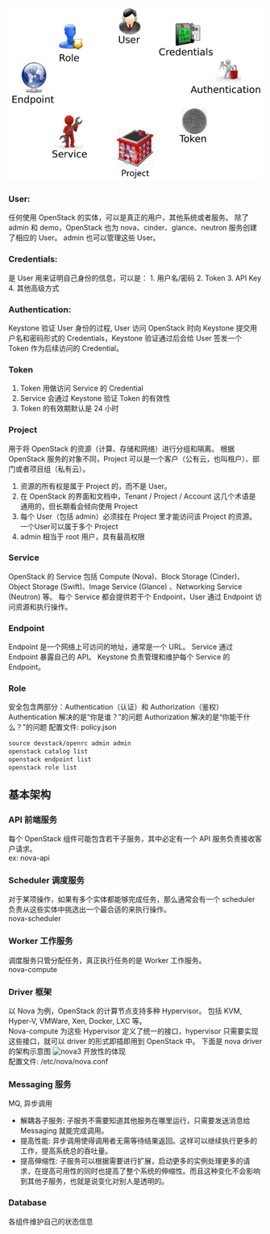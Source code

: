![base_concept](base_concept.jpg)
### User:
任何使用 OpenStack 的实体，可以是真正的用户，其他系统或者服务。
除了 admin 和 demo，OpenStack 也为 nova、cinder、glance、neutron 服务创建了相应的 User。 admin 也可以管理这些 User。

### Credentials:
是 User 用来证明自己身份的信息，可以是： 1. 用户名/密码 2. Token 3. API Key 4. 其他高级方式

### Authentication:
Keystone 验证 User 身份的过程, User 访问 OpenStack 时向 Keystone 提交用户名和密码形式的 Credentials，Keystone 验证通过后会给 User 签发一个 Token 作为后续访问的 Credential。

### Token
1. Token 用做访问 Service 的 Credential
2. Service 会通过 Keystone 验证 Token 的有效性
3. Token 的有效期默认是 24 小时

### Project
用于将 OpenStack 的资源（计算、存储和网络）进行分组和隔离。 根据 OpenStack 服务的对象不同，Project 可以是一个客户（公有云，也叫租户）、部门或者项目组（私有云）。
1. 资源的所有权是属于 Project 的，而不是 User。
2. 在 OpenStack 的界面和文档中，Tenant / Project / Account 这几个术语是通用的，但长期看会倾向使用 Project
3. 每个 User（包括 admin）必须挂在 Project 里才能访问该 Project 的资源。 一个User可以属于多个 Project
4. admin 相当于 root 用户，具有最高权限

### Service
OpenStack 的 Service 包括 Compute (Nova)、Block Storage (Cinder)、Object Storage (Swift)、Image Service (Glance) 、Networking Service (Neutron) 等。
每个 Service 都会提供若干个 Endpoint，User 通过 Endpoint 访问资源和执行操作。

### Endpoint
Endpoint 是一个网络上可访问的地址，通常是一个 URL。 Service 通过 Endpoint 暴露自己的 API。 Keystone 负责管理和维护每个 Service 的 Endpoint。

### Role
安全包含两部分：Authentication（认证）和 Authorization（鉴权） Authentication 解决的是“你是谁？”的问题 Authorization 解决的是“你能干什么？”的问题
配置文件: policy.json

```shell
source devstack/openrc admin admin 
openstack catalog list
openstack endpoint list
openstack role list
```

## 基本架构
### API 前端服务
每个 OpenStack 组件可能包含若干子服务，其中必定有一个 API 服务负责接收客户请求。<br>
ex: nova-api

### Scheduler 调度服务
对于某项操作，如果有多个实体都能够完成任务，那么通常会有一个 scheduler 负责从这些实体中挑选出一个最合适的来执行操作。<br>
nova-scheduler 

### Worker 工作服务
调度服务只管分配任务，真正执行任务的是 Worker 工作服务。<br>
nova-compute

### Driver 框架
以 Nova 为例，OpenStack 的计算节点支持多种 Hypervisor。 包括 KVM, Hyper-V, VMWare, Xen, Docker, LXC 等。 <br>
Nova-compute 为这些 Hypervisor 定义了统一的接口，hypervisor 只需要实现这些接口，就可以 driver 的形式即插即用到 OpenStack 中。 下面是 nova driver 的架构示意图 
![nova3](!nova3.jpg)
开放性的体现<br>
配置文件: /etc/nova/nova.conf<br>

### Messaging 服务
MQ, 异步调用
* 解耦各子服务: 子服务不需要知道其他服务在哪里运行，只需要发送消息给 Messaging 就能完成调用。
* 提高性能: 异步调用使得调用者无需等待结果返回。这样可以继续执行更多的工作，提高系统总的吞吐量。
* 提高伸缩性: 子服务可以根据需要进行扩展，启动更多的实例处理更多的请求，在提高可用性的同时也提高了整个系统的伸缩性。而且这种变化不会影响到其他子服务，也就是说变化对别人是透明的。

### Database
各组件维护自己的状态信息
